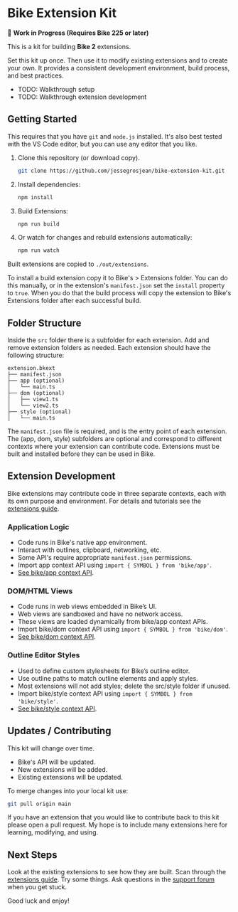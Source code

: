 # Bike Extension Kit

🚧 **Work in Progress (Requires Bike 225 or later)**

This is a kit for building **Bike 2** extensions.

Set this kit up once. Then use it to modify existing extensions and to create
your own. It provides a consistent development environment, build process, and
best practices.

- TODO: Walkthrough setup
- TODO: Walkthrough extension development

## Getting Started

This requires that you have `git` and `node.js` installed. It's also best tested
with the VS Code editor, but you can use any editor that you like.

1. Clone this repository (or download copy).

   ```sh
   git clone https://github.com/jessegrosjean/bike-extension-kit.git
   ```

2. Install dependencies:

   ```sh
   npm install
   ```

3. Build Extensions:

   ```sh
   npm run build
   ```

4. Or watch for changes and rebuild extensions automatically:
   ```sh
   npm run watch
   ```

Built extensions are copied to `./out/extensions`.

To install a build extension copy it to Bike's > Extensions folder. You can do
this manually, or in the extension's `manifest.json` set the `install` property
to `true`. When you do that the build process will copy the extension to Bike's
Extensions folder after each successful build.

## Folder Structure

Inside the `src` folder there is a subfolder for each extension. Add and remove
extension folders as needed. Each extension should have the following structure:

```
extension.bkext
├── manifest.json
├── app (optional)
│   └── main.ts
├── dom (optional)
│   ├── view1.ts
│   └── view2.ts
├── style (optional)
│   └── main.ts
```

The `manifest.json` file is required, and is the entry point of each extension.
The (app, dom, style) subfolders are optional and correspond to different
contexts where your extension can contribute code. Extensions must be built and
installed before they can be used in Bike.

## Extension Development

Bike extensions may contribute code in three separate contexts, each with its
own purpose and environment. For details and tutorials see the [extensions
guide](https://bikeguide.hogbaysoftware.com/bike-2-preview/customizing-bike/creating-extensions).

### Application Logic

- Code runs in Bike's native app environment.
- Interact with outlines, clipboard, networking, etc.
- Some API's require appropriate `manifest.json` permissions.
- Import app context API using `import { SYMBOL } from 'bike/app'`.
- [See bike/app context API](https://github.com/jessegrosjean/bike-extension-kit/tree/main/api/app).

### DOM/HTML Views

- Code runs in web views embedded in Bike’s UI.
- Web views are sandboxed and have no network access.
- These views are loaded dynamically from bike/app context APIs.
- Import bike/dom context API using `import { SYMBOL } from 'bike/dom'`.
- [See bike/dom context API](https://github.com/jessegrosjean/bike-extension-kit/tree/main/api/dom).

### Outline Editor Styles

- Used to define custom stylesheets for Bike’s outline editor.
- Use outline paths to match outline elements and apply styles.
- Most extensions will not add styles; delete the src/style folder if unused.
- Import bike/style context API using `import { SYMBOL } from 'bike/style'`.
- [See bike/style context API](https://github.com/jessegrosjean/bike-extension-kit/tree/main/api/style).

## Updates / Contributing

This kit will change over time.

- Bike's API will be updated.
- New extensions will be added.
- Existing extensions will be updated.

To merge changes into your local kit use:

```sh
git pull origin main
```

If you have an extension that you would like to contribute back to this kit
please open a pull request. My hope is to include many extensions here for
learning, modifying, and using.

## Next Steps

Look at the existing extensions to see how they are built. Scan through the
[extensions
guide](https://bikeguide.hogbaysoftware.com/bike-2-preview/customizing-bike/creating-extensions).
Try some things. Ask questions in the [support
forum](https://support.hogbaysoftware.com/c/bike/22) when you get stuck.

Good luck and enjoy!
